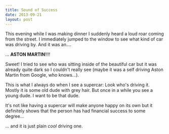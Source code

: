 ```yaml
---
title: Sound of Success
date: 2013-09-21
layout: post
---
```

This evening while I was making dinner I suddenly heard a loud roar coming from the street. I immediately jumped to the window to see what kind of car was driving by. And it was an....

... **ASTON MARTIN**!!!!

Sweet! I tried to see who was sitting inside of the beautiful car but it was already quite dark so I couldn't really see (maybe it was a self driving Aston Martin from Google, who knows...). 

This is what I always do when I see a supercar: Look who's driving it. Mostly it is some old dude with grey hair. But once in a while you see a young dude. I want to be that dude. 

It's not like having a supercar will make anyone happy on its own but it definitely shows that the person has had financial success to some degree...

... and it is just plain *cool* driving one.